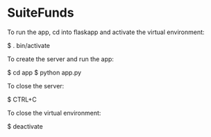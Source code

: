 # SuiteFunds

To run the app, cd into flaskapp and activate the virtual environment:

$ . bin/activate



To create the server and run the app:

$ cd app
$ python app.py


To close the server:

$ CTRL+C


To close the virtual environment:

$ deactivate

